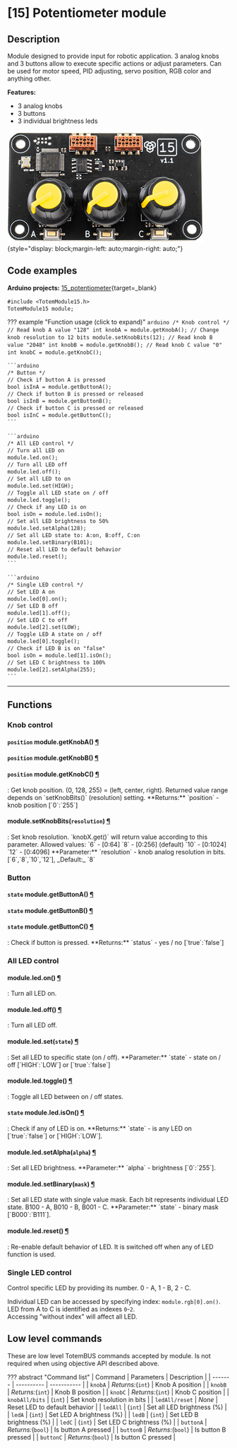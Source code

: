 # [15] Potentiometer module


## Description

Module designed to provide input for robotic application. 3 analog knobs and 3 buttons allow to execute specific actions or adjust parameters. Can be used for motor speed, PID adjusting, servo position, RGB color and anything other.

**Features:**  

- 3 analog knobs  
- 3 buttons  
- 3 individual brightness leds  

![Totem Module 15](../assets/images/module_15.jpg){style="display: block;margin-left: auto;margin-right: auto;"}

## Code examples

**Arduino projects:** [15_potentiometer](https://github.com/totemmaker/TotemArduinoBoards/tree/master/libraries/TotemBUS/examples/15_potentiometer){target=_blank}

```arduino
#include <TotemModule15.h>
TotemModule15 module;
```

??? example "Function usage (click to expand)"
    ```arduino
    /* Knob control */
    // Read knob A value "128"
    int knobA = module.getKnobA();
    // Change knob resolution to 12 bits
    module.setKnobBits(12);
    // Read knob B value "2048"
    int knobB = module.getKnobB();
    // Read knob C value "0"
    int knobC = module.getKnobC();
    ```

    ```arduino
    /* Button */
    // Check if button A is pressed
    bool isInA = module.getButtonA();
    // Check if button B is pressed or released
    bool isInB = module.getButtonB();
    // Check if button C is pressed or released
    bool isInC = module.getButtonC();
    ```

    ```arduino
    /* All LED control */
    // Turn all LED on
    module.led.on();
    // Turn all LED off
    module.led.off();
    // Set all LED to on
    module.led.set(HIGH);
    // Toggle all LED state on / off
    module.led.toggle();
    // Check if any LED is on
    bool isOn = module.led.isOn();
    // Set all LED brightness to 50%
    module.led.setAlpha(128);
    // Set all LED state to: A:on, B:off, C:on
    module.led.setBinary(B101);
    // Reset all LED to default behavior
    module.led.reset();
    ```

    ```arduino
    /* Single LED control */
    // Set LED A on
    module.led[0].on();
    // Set LED B off
    module.led[1].off();
    // Set LED C to off
    module.led[2].set(LOW);
    // Toggle LED A state on / off
    module.led[0].toggle();
    // Check if LED B is on "false"
    bool isOn = module.led[1].isOn();
    // Set LED C brightness to 100%
    module.led[2].setAlpha(255);
    ```

***

## Functions

### Knob control

<h4 class="apidec" id="getKnobA">
<code>position</code> <span class="object">module</span>.<span class="function">getKnobA</span>()
<a class="headerlink" href="#getKnobA" title="Permanent link">¶</a></h4>
<h4 class="apidec" id="getKnobB">
<code>position</code> <span class="object">module</span>.<span class="function">getKnobB</span>()
<a class="headerlink" href="#getKnobB" title="Permanent link">¶</a></h4>
<h4 class="apidec" id="getKnobC">
<code>position</code> <span class="object">module</span>.<span class="function">getKnobC</span>()
<a class="headerlink" href="#getKnobC" title="Permanent link">¶</a></h4>
: Get knob position. (0, 128, 255) = (left, center, right).  
Returned value range depends on `setKnobBits()` (resolution) setting.  
**Returns:**  
`position` - knob position [`0`:`255`]  

<h4 class="apidec" id="setKnobBits">
<span class="object">module</span>.<span class="function">setKnobBits</span>(<code>resolution</code>)
<a class="headerlink" href="#setKnobBits" title="Permanent link">¶</a></h4>
: Set knob resolution. `knobX.get()` will return value according to this parameter.  
Allowed values:  
`6` - [0:64]  
`8` - [0:256] (default)  
`10` - [0:1024]  
`12` - [0:4096]  
**Parameter:**  
`resolution` - knob analog resolution in bits. [`6`,`8`,`10`,`12`], _Default:_ `8`  

### Button

<h4 class="apidec" id="getButtonA">
<code>state</code> <span class="object">module</span>.<span class="function">getButtonA</span>()
<a class="headerlink" href="#getButtonA" title="Permanent link">¶</a></h4>
<h4 class="apidec" id="getButtonB">
<code>state</code> <span class="object">module</span>.<span class="function">getButtonB</span>()
<a class="headerlink" href="#getButtonB" title="Permanent link">¶</a></h4>
<h4 class="apidec" id="getButtonC">
<code>state</code> <span class="object">module</span>.<span class="function">getButtonC</span>()
<a class="headerlink" href="#getButtonC" title="Permanent link">¶</a></h4>
: Check if button is pressed.  
**Returns:**  
`status` - yes / no [`true`:`false`]  

### All LED control

<h4 class="apidec" id="led.on">
<span class="object">module</span>.<span class="group">led</span>.<span class="function">on</span>()
<a class="headerlink" href="#led.on" title="Permanent link">¶</a></h4>
: Turn all LED on.  

<h4 class="apidec" id="led.off">
<span class="object">module</span>.<span class="group">led</span>.<span class="function">off</span>()
<a class="headerlink" href="#led.off" title="Permanent link">¶</a></h4>
: Turn all LED off.  

<h4 class="apidec" id="led.set">
<span class="object">module</span>.<span class="group">led</span>.<span class="function">set</span>(<code>state</code>)
<a class="headerlink" href="#led.set" title="Permanent link">¶</a></h4>
: Set all LED to specific state (on / off).  
**Parameter:**  
`state` - state on / off [`HIGH`:`LOW`] or [`true`:`false`]  

<h4 class="apidec" id="led.toggle">
<span class="object">module</span>.<span class="group">led</span>.<span class="function">toggle</span>()
<a class="headerlink" href="#led.toggle" title="Permanent link">¶</a></h4>
: Toggle all LED between on / off states.  

<h4 class="apidec" id="led.isOn">
<code>state</code> <span class="object">module</span>.<span class="group">led</span>.<span class="function">isOn</span>()
<a class="headerlink" href="#led.isOn" title="Permanent link">¶</a></h4>
: Check if any of LED is on.  
**Returns:**  
`state` - is any LED on [`true`:`false`] or [`HIGH`:`LOW`].  

<h4 class="apidec" id="led.setAlpha">
<span class="object">module</span>.<span class="group">led</span>.<span class="function">setAlpha</span>(<code>alpha</code>)
<a class="headerlink" href="#led.setAlpha" title="Permanent link">¶</a></h4>
: Set all LED brightness.  
**Parameter:**  
`alpha` - brightness [`0`:`255`].  

<h4 class="apidec" id="led.setBinary">
<span class="object">module</span>.<span class="group">led</span>.<span class="function">setBinary</span>(<code>mask</code>)
<a class="headerlink" href="#led.setBinary" title="Permanent link">¶</a></h4>
: Set all LED state with single value mask.  
Each bit represents individual LED state. B100 - A, B010 - B, B001 - C.  
**Parameter:**  
`state` - binary mask [`B000`:`B111`].  

<h4 class="apidec" id="led.reset">
<span class="object">module</span>.<span class="group">led</span>.<span class="function">reset</span>()
<a class="headerlink" href="#led.reset" title="Permanent link">¶</a></h4>
: Re-enable default behavior of LED. It is switched off when any of LED function is used.  

### Single LED control

Control specific LED by providing its number. 0 - A, 1 - B, 2 - C.  

Individual LED can be accessed by specifying index: `module.rgb[0].on()`.  
LED from A to C is identified as indexes `0`-`2`.  
Accessing "without index" will affect all LED.

## Low level commands

These are low level TotemBUS commands accepted by module. Is not required when using objective API described above.

??? abstract "Command list"
    | Command | Parameters | Description |
    | ------- | ---------- | ----------- |
    | `knobA` |  _Returns:_(`int`) | Knob A position |
    | `knobB` |  _Returns:_(`int`) | Knob B position |
    | `knobC` |  _Returns:_(`int`) | Knob C position |
    | `knobAll/bits` | (`int`) | Set knob resolution in bits |
    | `ledAll/reset` | _None_ | Reset LED to default behavior |
    | `ledAll` | (`int`) | Set all LED brightness (%) |
    | `ledA` | (`int`) | Set LED A brightness (%) |
    | `ledB` | (`int`) | Set LED B brightness (%) |
    | `ledC` | (`int`) | Set LED C brightness (%) |
    | `buttonA` | _Returns:_(`bool`) | Is button A pressed |
    | `buttonB` | _Returns:_(`bool`) | Is button B pressed |
    | `buttonC` | _Returns:_(`bool`) | Is button C pressed |
